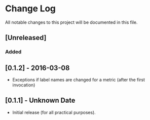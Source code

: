 # Change Log
All notable changes to this project will be documented in this file.

## [Unreleased]
### Added

## [0.1.2] - 2016-03-08

- Exceptions if label names are changed for a metric (after the first invocation)

## [0.1.1] - Unknown Date

- Initial release (for all practical purposes).
